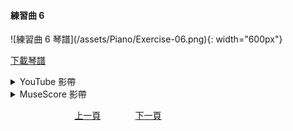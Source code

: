 ﻿---
---
<h4>練習曲 6</h4> 
![練習曲 6 琴譜](/assets/Piano/Exercise-06.png){: width="600px"}

<a href="/assets/Piano/Exercise-06.pdf" target="_blank">下載琴譜</a>


<details>
  <summary>YouTube 影帶</summary>
<ol>
<iframe width="560" height="315" src="https://www.youtube.com/embed/f0yKb5KWhfU" title="練習曲 5" frameborder="0" allow="accelerometer; autoplay; clipboard-write; encrypted-media; gyroscope; picture-in-picture; web-share" allowfullscreen></iframe>

</ol>
</details>

<details>
  <summary>MuseScore 影帶</summary>
<ol>
<iframe width="100%" height="394" src="https://musescore.com/user/65457238/scores/10953775/embed" frameborder="0" allowfullscreen allow="autoplay; fullscreen"></iframe><span><a href="https://musescore.com/user/65457238/scores/10953775/s/rPGn1V" target="_blank">Exercise-06</a> by <a href="https://musescore.com/user/65457238">wenrongwu</a></span>
</ol>
</details>


&nbsp;&nbsp;&nbsp;&nbsp;&nbsp;&nbsp;&nbsp;&nbsp;&nbsp;&nbsp;&nbsp;&nbsp;
&nbsp;&nbsp;&nbsp;&nbsp;&nbsp;&nbsp;&nbsp;&nbsp;&nbsp;&nbsp;&nbsp;&nbsp;
[上一頁](Practice05)
&nbsp;&nbsp;&nbsp;&nbsp;&nbsp;&nbsp;&nbsp;&nbsp;&nbsp;&nbsp;&nbsp;&nbsp;
[下一頁](Practice07)






